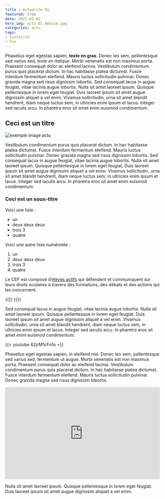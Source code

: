 ```yaml
---
title : Actualite 01
featured: true
date: 2021-03-02
hero_img: actu-01_mbhicm.jpg
categories: actu
tags:
- Scolarité
- Fun
---
```


Phasellus eget egestas sapien, **texte en gras**. Donec leo sem, pellentesque sed varius sed, *texte en italique*. Morbi venenatis est non maximus porta. Praesent consequat dolor ac eleifend lacinia. Vestibulum condimentum purus quis placerat dictum. In hac habitasse platea dictumst. Fusce interdum fermentum eleifend. Mauris luctus sollicitudin pulvinar. Donec gravida magna sed risus dignissim lobortis. Sed consequat lacus in augue feugiat, vitae lacinia augue lobortis. Nulla sit amet laoreet ipsum. Quisque pellentesque in lorem eget feugiat. Duis laoreet ipsum sit amet augue dignissim aliquet a vel enim. Vivamus sollicitudin, urna sit amet blandit hendrerit, diam neque luctus sem, in ultricies enim ipsum et lacus. Integer sed iaculis arcu. In pharetra eros sit amet enim euismod condimentum. 

## Ceci est un titre

![exemple image actu](https://res.cloudinary.com/cefasbl/image/upload/c_scale,dpr_auto,q_70,w_740,f_auto/actu-exemple_kshdd5.jpg)

Vestibulum condimentum purus quis placerat dictum. In hac habitasse platea dictumst. Fusce interdum fermentum eleifend. Mauris luctus sollicitudin pulvinar. Donec gravida magna sed risus dignissim lobortis. Sed consequat lacus in augue feugiat, vitae lacinia augue lobortis. Nulla sit amet laoreet ipsum. Quisque pellentesque in lorem eget feugiat. Duis laoreet ipsum sit amet augue dignissim aliquet a vel enim. Vivamus sollicitudin, urna sit amet blandit hendrerit, diam neque luctus sem, in ultricies enim ipsum et lacus. Integer sed iaculis arcu. In pharetra eros sit amet enim euismod condimentum. 

### Ceci est un sous-titre

Voici une liste :

- un
- deux deux deux
- trois 3
- quatre

Voici une autre liste numérotée :

1. un
2. deux deux deux
3. trois 3
4. quatre

Le CEF est composé d’[élèves actifs](https://www.google.com) qui défendent et communiquent sur leurs droits scolaires à travers des formations, des débats et des actions qui les concernent.

{{<bouton texte="Ceci est un bouton" lien="https://www.google.com">}}
{{<bouton texte="Ce bouton s'ouvre dans un nouvel onglet" lien="https://www.google.com" onglet="oui" >}}

Sed consequat lacus in augue feugiat, vitae lacinia augue lobortis. Nulla sit amet laoreet ipsum. Quisque pellentesque in lorem eget feugiat. Duis laoreet ipsum sit amet augue dignissim aliquet a vel enim. Vivamus sollicitudin, urna sit amet blandit hendrerit, diam neque luctus sem, in ultricies enim ipsum et lacus. Integer sed iaculis arcu. In pharetra eros sit amet enim euismod condimentum. 

{{< youtube 62jrM1cFn1o >}}

Phasellus eget egestas sapien, in eleifend nisl. Donec leo sem, pellentesque sed varius sed, fermentum ut augue. Morbi venenatis est non maximus porta. Praesent consequat dolor ac eleifend lacinia. Vestibulum condimentum purus quis placerat dictum. In hac habitasse platea dictumst. Fusce interdum fermentum eleifend. Mauris luctus sollicitudin pulvinar. Donec gravida magna sed risus dignissim lobortis.

<iframe width="100%" height="300" scrolling="no" frameborder="no" allow="autoplay" src="https://w.soundcloud.com/player/?url=https%3A//api.soundcloud.com/tracks/518077704&color=%23ff5500&auto_play=false&hide_related=false&show_comments=true&show_user=true&show_reposts=false&show_teaser=true&visual=true"></iframe>

Nulla sit amet laoreet ipsum. Quisque pellentesque in lorem eget feugiat. Duis laoreet ipsum sit amet augue dignissim aliquet a vel enim.